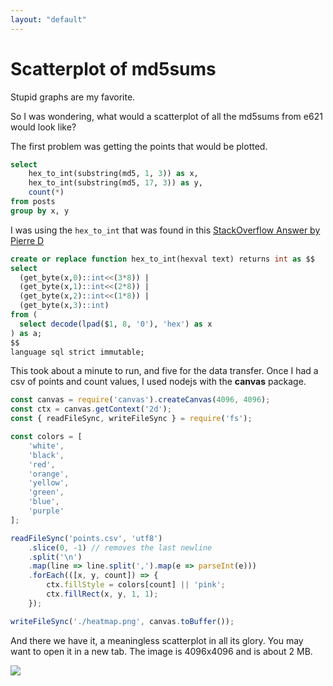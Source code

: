 ```yaml
---
layout: "default"
---
```


# Scatterplot of md5sums

Stupid graphs are my favorite.

So I was wondering, what would a scatterplot of all the md5sums from e621 would look like?

The first problem was getting the points that would be plotted.

```sql
select
	hex_to_int(substring(md5, 1, 3)) as x,
	hex_to_int(substring(md5, 17, 3)) as y,
	count(*)
from posts
group by x, y
```

I was using the `hex_to_int` that was found in this [StackOverflow Answer by Pierre D](https://stackoverflow.com/a/24707139)

```sql
create or replace function hex_to_int(hexval text) returns int as $$
select
  (get_byte(x,0)::int<<(3*8)) |
  (get_byte(x,1)::int<<(2*8)) |
  (get_byte(x,2)::int<<(1*8)) |
  (get_byte(x,3)::int)
from (
  select decode(lpad($1, 8, '0'), 'hex') as x
) as a;
$$
language sql strict immutable;
```

This took about a minute to run, and five for the data transfer. Once I had a csv of points and count values, I used nodejs with the **canvas** package.

```javascript
const canvas = require('canvas').createCanvas(4096, 4096);
const ctx = canvas.getContext('2d');
const { readFileSync, writeFileSync } = require('fs');

const colors = [
	'white',
	'black',
	'red',
	'orange',
	'yellow',
	'green',
	'blue',
	'purple'
];

readFileSync('points.csv', 'utf8')
	.slice(0, -1) // removes the last newline
	.split('\n')
	.map(line => line.split(',').map(e => parseInt(e)))
	.forEach(([x, y, count]) => {
		ctx.fillStyle = colors[count] || 'pink';
        ctx.fillRect(x, y, 1, 1);
	});

writeFileSync('./heatmap.png', canvas.toBuffer());
```

And there we have it, a meaningless scatterplot in all its glory. You may want to open it in a new tab. The image is 4096x4096 and is about 2 MB.

![](https://idem.neocities.org/md5_scatterplot/scatterplot.png)